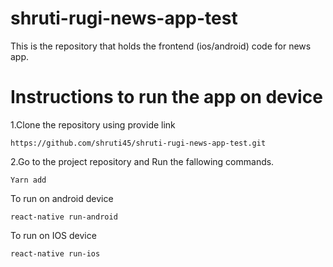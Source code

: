 # shruti-rugi-news-app-test

This is the repository that holds the frontend (ios/android) code for news app.


# Instructions to run the app on device

1.Clone the repository using provide link

```
https://github.com/shruti45/shruti-rugi-news-app-test.git
```

2.Go to the project repository and Run the fallowing commands.

```
Yarn add
```
To run on android device
```
react-native run-android 
```

To run on IOS device
```
react-native run-ios
```
